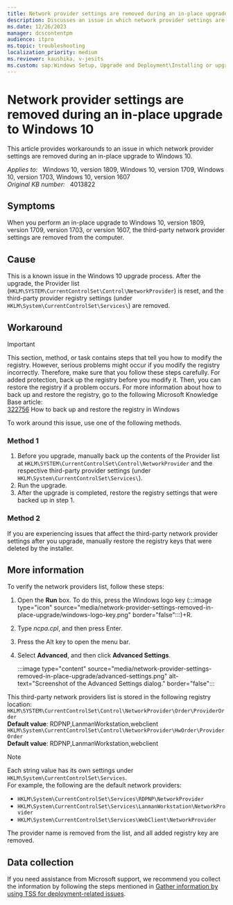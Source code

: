 ```yaml
---
title: Network provider settings are removed during an in-place upgrade to Windows 10
description: Discusses an issue in which network provider settings are removed during an in-place upgrade to Windows 10. Provides workarounds.
ms.date: 12/26/2023
manager: dcscontentpm
audience: itpro
ms.topic: troubleshooting
localization_priority: medium
ms.reviewer: kaushika, v-jesits
ms.custom: sap:Windows Setup, Upgrade and Deployment\Installing or upgrading Windows, csstroubleshoot
---
```

# Network provider settings are removed during an in-place upgrade to Windows 10

This article provides workarounds to an issue in which network provider settings are removed during an in-place upgrade to Windows 10.

_Applies to:_ &nbsp; Windows 10, version 1809, Windows 10, version 1709, Windows 10, version 1703, Windows 10, version 1607  
_Original KB number:_ &nbsp; 4013822

## Symptoms

When you perform an in-place upgrade to Windows 10, version 1809, version 1709, version 1703, or version 1607, the third-party network provider settings are removed from the computer.

## Cause

This is a known issue in the Windows 10 upgrade process. After the upgrade, the Provider list (`HKLM\SYSTEM\CurrentControlSet\Control\NetworkProvider`) is reset, and the third-party provider registry settings (under `HKLM\System\CurrentControlSet\Services\`) are removed.

## Workaround

> [!IMPORTANT]
> This section, method, or task contains steps that tell you how to modify the registry. However, serious problems might occur if you modify the registry incorrectly. Therefore, make sure that you follow these steps carefully. For added protection, back up the registry before you modify it. Then, you can restore the registry if a problem occurs. For more information about how to back up and restore the registry, go to the following Microsoft Knowledge Base article:  
[322756](https://support.microsoft.com/help/322756) How to back up and restore the registry in Windows

To work around this issue, use one of the following methods.

### Method 1

1. Before you upgrade, manually back up the contents of the Provider list at `HKLM\SYSTEM\CurrentControlSet\Control\NetworkProvider` and the respective third-party provider settings (under `HKLM\System\CurrentControlSet\Services\`).
2. Run the upgrade.
3. After the upgrade is completed, restore the registry settings that were backed up in step 1.

### Method 2

If you are experiencing issues that affect the third-party network provider settings after you upgrade, manually restore the registry keys that were deleted by the installer.

## More information

To verify the network providers list, follow these steps:

1. Open the **Run** box. To do this, press the Windows logo key (:::image type="icon" source="media/network-provider-settings-removed-in-place-upgrade/windows-logo-key.png" border="false":::)+R.
2. Type *ncpa.cpl*, and then press Enter.
3. Press the Alt key to open the menu bar.
4. Select **Advanced**, and then click **Advanced Settings**.

    :::image type="content" source="media/network-provider-settings-removed-in-place-upgrade/advanced-settings.png" alt-text="Screenshot of the Advanced Settings dialog." border="false":::

This third-party network providers list is stored in the following registry location:  
`HKLM\SYSTEM\CurrentControlSet\Control\NetworkProvider\Order\ProviderOrder`  
**Default value**: RDPNP,LanmanWorkstation,webclient  
`HKLM\System\CurrentControlSet\Control\NetworkProvider\HwOrder\ProviderOrder`  
**Default value**: RDPNP,LanmanWorkstation,webclient
> [!Note]
> Each string value has its own settings under `HKLM\System\CurrentControlSet\Services`.  
For example, the following are the default network providers:
>
> - `HKLM\System\CurrentControlSet\Services\RDPNP\NetworkProvider`
> - `HKLM\System\CurrentControlSet\Services\LanmanWorkstation\NetworkProvider`
> - `HKLM\System\CurrentControlSet\Services\WebClient\NetworkProvider`
>
> The provider name is removed from the list, and all added registry key are removed.

## Data collection

If you need assistance from Microsoft support, we recommend you collect the information by following the steps mentioned in [Gather information by using TSS for deployment-related issues](../windows-troubleshooters/gather-information-using-tss-deployment.md).
